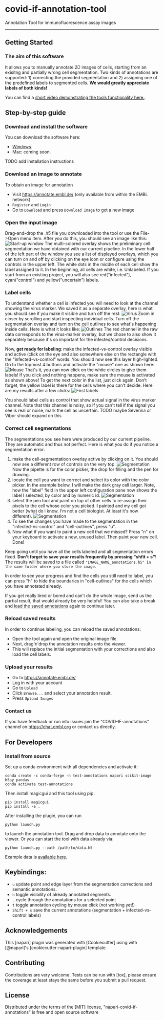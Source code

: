 # covid-if-annotation-tool

Annotation Tool for immunofluorescence assay images

----------------------------------

## Getting Started

### The  aim of this software

It allows you to manually annotate 2D images of cells, starting from an exisitng and partially wrong cell segmentation. Two kinds of annotations are supported: 1) correcting the provided segmentation and 2) assigning one of the predefined labels to segmented cells. **We would greatly appreciate labels of both kinds!**

You can find a [short video demonstrating the tools functionality here.](https://www.youtube.com/watch?v=IwpRrX_PDFo&feature=youtu.be).

## Step-by-step guide

### Download and install the software

You can download the software here:
- [Windows](https://files.ilastik.org/covid-if-annotations-setup-latest.exe).
- Mac: coming soon.

TODO add installation instructions

### Download an image to annotate

To obtain an image for annotation
- Visit https://annotate.embl.de/ (only available from within the EMBL network)
- `Register` and `Login`
- Go to `Download` and press `Download Image` to get a new image

### Open the input image

Drag-and-drop the .h5 file you downloaded into the tool or use the File->Open menu item. After you do this, you should see an image like this:
![Start-up window](./img/file_opened.png) 
The multi-colored overlay shows the preliminary cell segmentation we have obtained with our current pipeline. In the lower half of the left part of the window you see a list of displayed overlays, which you can turn on and off by clicking on the eye icon or configure using the controls in the upper left. 
The white dots in the middle of each cell show the label assigned to it. In the beginning, all cells are white, i.e. Unlabeled. If you start from an existing project, you will also see red("infected"), cyan("control") and yellow("uncertain") labels.

### Label cells

To understand whether a cell is infected you will need to look at the channel showing the virus marker. We saved it as a separate overlay, here is what you should see if you make it visible and turn off the rest:
![Virus](./img/virus.png)
Zoom in closer by scrolling and start inspecting indvidual cells. Turn off the segmentation overlay and turn on the cell outlines to see what's happening inside cells. Here is what it looks like:
![Outlines](./img/outlines.png)
The red  channel in the raw data corresponds to the virus-marker overlay, but we chose to also show it separately because it's so important for the infected/control decisions. 

Now, **get ready for labeling**: make the infected-vs-control overlay visible and active (click on the eye and also somewhere else on the rectangle with the "infected-vs-control" words. You should now see this layer high-lighted. Go to the topmost 4 buttons and activate the "mouse" one as shown here:
![Mouse](./img/mouse_active.png)
That's it, you can now click on the white circles to give them labels! If you click and nothing happens, make sure the mouse is activated as shown above! To get the next color in the list, just click again. Don't forget, the yellow label is there for the cells where you can't decide. Here are my results after a few clicks:
![First labels](./img/first_labels.png)

You should label cells as control that show actual signal in the virus marker channel. Note that this channel is noisy,
so if you can't tell if the signal you see is real or noise, mark the cell as uncertain.
TODO maybe Severina or Vibor should expand on this

### Correct cell segmentations
The segmentations you see here were produced by our current pipeline. They are automatic and thus not perfect. Here is what you do if you notice a segmentation error:

1. make the cell-segmentatioon overlay active by clicking on it. You should now see a different row of controls on the very top. 
![Segmentation](./img/segmentation_1.png)
Now the pipette is for the color picker, the drop for filling and the pen for drawing. 
2. locate the cell you want to correct and select its color with the color picker. In the example below, I will make the dark gray cell larger. Note, how the "label" field in the upper left configuration pane now shows the label I selected, by color and by numeric id.
![Segmentation](./img/segmentation_2.png)
3. select the pen tool and paint on top of other cells to re-assign their pixels to the cell whose color you picked. I painted and my cell got better (what do I know, I'm not a cell biologist. At least it's now different).
![Segmentation](./img/segmentation_3.png)
4. To see the changes you have made to the segmentation in the "infected-vs-control" and "cell-outlines", press "u".
5. Now what if you want to paint a new cell that we missed? Press "n" on your keyboard to activate a new, unused label. Then paint your  new cell. Done!

Keep going until you have all the cells labeled and all segmentation errors fixed.
**Don't forget to save your results frequently by pressing "shfit + s"!**
The results will be saved to a file called `"IMAGE_NAME_annotations.h5" in the same folder where you store the image.`

In order to see your progress and find the cells you still need to label, you can press "h" to hide the boundaries in "cell-outlines" for the cells which you have annotated already.

If you get really tired or bored and can't do the whole image, send us the partial result, that would already be very helpful! You can also take a break and [load the saved annotations](https://github.com/hci-unihd/covid-if-annotations#reload-saved-results) again to continue later.

### Reload saved results

In order to continue labeling, you can reload the saved annotations:
- Open the tool again and open the original image file.
- Next, drag'n'drop the annotation results onto the viewer.
- This will replace the initial segmentation with your corrections and also load the cell labels.

### Upload your results

- Go to https://annotate.embl.de/
- Log in with your account
- Go to `Upload`
- Click `Browse...` and select your annotation result.
- Press `Upload Images`

### Contact us

If you have feedback or run into issues join the "COVID-IF-annotations" channel on https://chat.embl.org or contact us directly.


## For Developers

### Install from source

Set up a conda environment with all dependencies and activate it:

```
conda create -c conda-forge -n test-annotations napari scikit-image h5py pandas
conda activate test-annotations
```
Then install magicgui and this tool using pip:
```
pip install magicgui
pip install -e .
```

After installing the plugin, you can run
```
python launch.py
```
to launch the annotation tool. Drag and drop data to annotate onto the viewer.
Or you can start the tool with data already via:
```
python launch.py --path /path/to/data.h5
```

Example data is [available here](https://oc.embl.de/index.php/s/IghxebboVxgpraU).

## Keybindings:
- `u` update point and edge layer from the segmentation corrections and semantic annotations.
- `h` toggle visibility of already annotated segments.
- `.` cycle through the annotations for a selected point
- `t` toggle annotation cycling by mouse click (not working yet!)
- `Shift + s` save the current annotations (segmentation + infected-vs-control labels)


## Acknowledgements

This [napari] plugin was generated with [Cookiecutter] using with [@napari]'s [cookiecutter-napari-plugin] template.

<!--
Don't miss the full getting started guide to set up your new package:
https://github.com/napari/cookiecutter-napari-plugin#getting-started

and review the napari docs for plugin developers:
https://napari.org/docs/plugins/index.html
-->

## Contributing

Contributions are very welcome. Tests can be run with [tox], please ensure
the coverage at least stays the same before you submit a pull request.

## License

Distributed under the terms of the [MIT] license,
"napari-covid-if-annotations" is free and open source software
